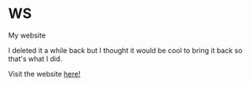 # WS
My website

I deleted it a while back but I thought it would be cool to bring it back so that's what I did.

Visit the website [here!](https://humii5592.github.io/WS/)
